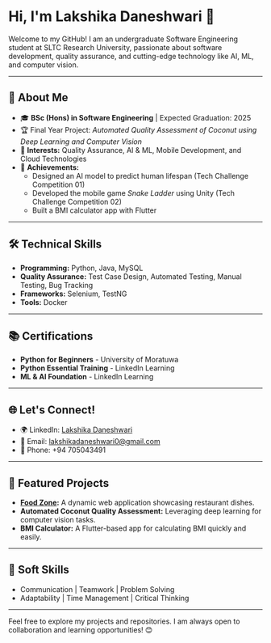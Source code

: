 # Hi, I'm Lakshika Daneshwari 👋

Welcome to my GitHub! I am an undergraduate Software Engineering student at SLTC Research University, passionate about software development, quality assurance, and cutting-edge technology like AI, ML, and computer vision.

---

## 🌟 About Me
- 🎓 **BSc (Hons) in Software Engineering** | Expected Graduation: 2025  
- 🏆 Final Year Project: *Automated Quality Assessment of Coconut using Deep Learning and Computer Vision*
- 🧠 **Interests:** Quality Assurance, AI & ML, Mobile Development, and Cloud Technologies  
- 🏅 **Achievements:**  
   - Designed an AI model to predict human lifespan (Tech Challenge Competition 01)  
   - Developed the mobile game *Snake Ladder* using Unity (Tech Challenge Competition 02)  
   - Built a BMI calculator app with Flutter  

---

## 🛠️ Technical Skills
- **Programming:** Python, Java, MySQL  
- **Quality Assurance:** Test Case Design, Automated Testing, Manual Testing, Bug Tracking  
- **Frameworks:** Selenium, TestNG  
- **Tools:** Docker  

---

## 📚 Certifications
- **Python for Beginners** - University of Moratuwa  
- **Python Essential Training** - LinkedIn Learning  
- **ML & AI Foundation** - LinkedIn Learning  

---

## 🌐 Let's Connect!
- 🌍 LinkedIn: [Lakshika Daneshwari](https://www.linkedin.com/in/lakshikadaneshwari/)  
- 📧 Email: [lakshikadaneshwari0@gmail.com](mailto:lakshikadaneshwari0@gmail.com)  
- 📱 Phone: +94 705043491  

---

## 🚀 Featured Projects
- **[Food Zone](https://github.com/lakshiDesilva99/FoodZone.git):** A dynamic web application showcasing restaurant dishes.  
- **Automated Coconut Quality Assessment:** Leveraging deep learning for computer vision tasks.  
- **BMI Calculator:** A Flutter-based app for calculating BMI quickly and easily.  

---

## 💬 Soft Skills
- Communication | Teamwork | Problem Solving  
- Adaptability | Time Management | Critical Thinking  

---

Feel free to explore my projects and repositories. I am always open to collaboration and learning opportunities! 😊
